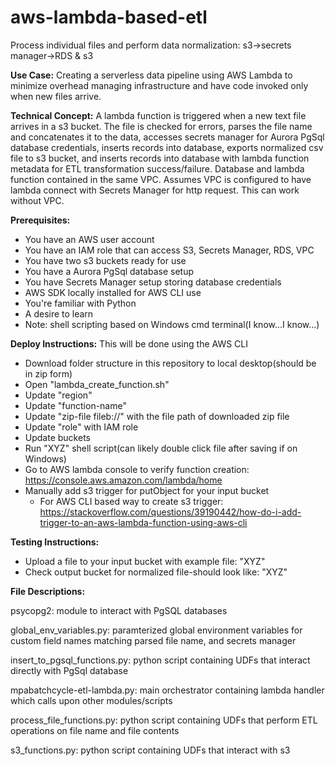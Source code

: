 # aws-lambda-based-etl
Process individual files and perform data normalization: s3->secrets manager->RDS & s3

**Use Case:** Creating a serverless data pipeline using AWS Lambda to minimize overhead managing infrastructure and have code invoked only when new files arrive.

**Technical Concept:** A lambda function is triggered when a new text file arrives in a s3 bucket. The file is checked for errors, parses the file name and concatenates it to the data, accesses secrets manager for Aurora PgSql database credentials, inserts records into database, exports normalized csv file to s3 bucket, and inserts records into database with lambda function metadata for ETL transformation success/failure. Database and lambda function contained in the same VPC. Assumes VPC is configured to have lambda connect with Secrets Manager for http request. This can work without VPC. 

**Prerequisites:**
* You have an AWS user account
* You have an IAM role that can access S3, Secrets Manager, RDS, VPC
* You have two s3 buckets ready for use
* You have a Aurora PgSql database setup
* You have Secrets Manager setup storing database credentials
* AWS SDK locally installed for AWS CLI use
* You're familiar with Python
* A desire to learn
* Note: shell scripting based on Windows cmd terminal(I know...I know...)

**Deploy Instructions:** This will be done using the AWS CLI
* Download folder structure in this repository to local desktop(should be in zip form)
* Open "lambda_create_function.sh"
* Update "region"
* Update "function-name"
* Update "zip-file fileb://" with the file path of downloaded zip file
* Update "role" with IAM role
* Update buckets
* Run "XYZ" shell script(can likely double click file after saving if on Windows)
* Go to AWS lambda console to verify function creation: https://console.aws.amazon.com/lambda/home
* Manually add s3 trigger for putObject for your input bucket
  * For AWS CLI based way to create s3 trigger: https://stackoverflow.com/questions/39190442/how-do-i-add-trigger-to-an-aws-lambda-function-using-aws-cli

**Testing Instructions:**
* Upload a file to your input bucket with example file: "XYZ"
* Check output bucket for normalized file-should look like: "XYZ"


**File Descriptions:**

psycopg2: module to interact with PgSQL databases

global_env_variables.py: paramterized global environment variables for custom field names matching parsed file name, and secrets manager

insert_to_pgsql_functions.py: python script containing UDFs that interact directly with PgSql database

mpabatchcycle-etl-lambda.py: main orchestrator containing lambda handler which calls upon other modules/scripts

process_file_functions.py: python script containing UDFs that perform ETL operations on file name and file contents

s3_functions.py: python script containing UDFs that interact with s3




